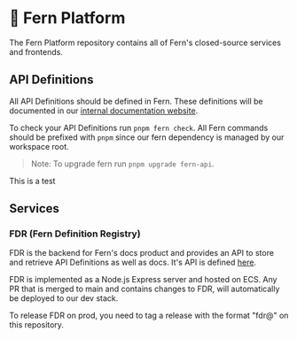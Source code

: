# :herb: Fern Platform

The Fern Platform repository contains all of Fern's closed-source services
and frontends.

## API Definitions

All API Definitions should be defined in Fern. These definitions will be
documented in our [internal documentation website](https://fern-internal.docs.buildwithfern.com/).

To check your API Definitions run `pnpm fern check`. All Fern commands
should be prefixed with `pnpm` since our fern dependency is managed
by our workspace root.

> Note: To upgrade fern run `pnpm upgrade fern-api`.

This is a test
## Services

### FDR (Fern Definition Registry)

FDR is the backend for Fern's docs product and provides an API to
store and retrieve API Definitions as well as docs. It's API is defined
[here](./fern/apis/fdr/).

FDR is implemented as a Node.js Express server and hosted on ECS. Any PR
that is merged to main and contains changes to FDR, will automatically
be deployed to our dev stack.

To release FDR on prod, you need to tag a release with the format "fdr@<tag>"
on this repository.
